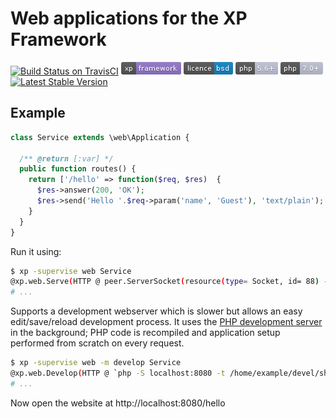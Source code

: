 Web applications for the XP Framework
========================================================================

[![Build Status on TravisCI](https://secure.travis-ci.org/xp-forge/web.png)](http://travis-ci.org/xp-forge/web)
[![XP Framework Module](https://raw.githubusercontent.com/xp-framework/web/master/static/xp-framework-badge.png)](https://github.com/xp-framework/core)
[![BSD Licence](https://raw.githubusercontent.com/xp-framework/web/master/static/licence-bsd.png)](https://github.com/xp-framework/core/blob/master/LICENCE.md)
[![Required PHP 5.6+](https://raw.githubusercontent.com/xp-framework/web/master/static/php-5_6plus.png)](http://php.net/)
[![Supports PHP 7.0+](https://raw.githubusercontent.com/xp-framework/web/master/static/php-7_0plus.png)](http://php.net/)
[![Latest Stable Version](https://poser.pugx.org/xp-forge/web/version.png)](https://packagist.org/packages/xp-forge/web)

Example
-------

```php
class Service extends \web\Application {

  /** @return [:var] */
  public function routes() {
    return ['/hello' => function($req, $res)  {
      $res->answer(200, 'OK');
      $res->send('Hello '.$req->param('name', 'Guest'), 'text/plain');
    }
  }
}
```

Run it using:

```bash
$ xp -supervise web Service
@xp.web.Serve(HTTP @ peer.ServerSocket(resource(type= Socket, id= 88) -> tcp://127.0.0.1:8080))
# ...
```

Supports a development webserver which is slower but allows an easy edit/save/reload development process. It uses the [PHP development server](http://php.net/features.commandline.webserver) in the background; PHP code is recompiled and application setup performed from scratch on every request.

```bash
$ xp -supervise web -m develop Service
@xp.web.Develop(HTTP @ `php -S localhost:8080 -t /home/example/devel/shorturl`)
# ...
```

Now open the website at http://localhost:8080/hello